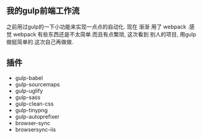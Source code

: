 ## 我的gulp前端工作流

之前用过gulp的一下小功能来实现一点点的自动化. 
现在 渐渐 用了 webpack .感觉 webpack 有些东西还是不太简单.而且有点繁琐, 这次看到 别人的项目, 用gulp做挺简单的.这次自己再做做.

## 插件

- gulp-babel
- gulp-sourcemaps
- gulp-uglify
- gulp-sass
- gulp-clean-css
- gulp-tinypng
- gulp-autoprefixer
- browser-sync
- browsersync-iis
